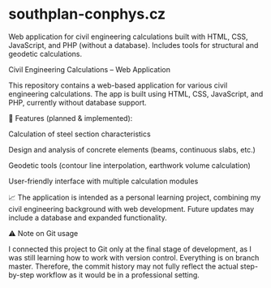 # southplan-conphys.cz
Web application for civil engineering calculations built with HTML, CSS, JavaScript, and PHP (without a database). Includes tools for structural and geodetic calculations.

Civil Engineering Calculations – Web Application

This repository contains a web-based application for various civil engineering calculations. The app is built using HTML, CSS, JavaScript, and PHP, currently without database support.

🔧 Features (planned & implemented):

Calculation of steel section characteristics

Design and analysis of concrete elements (beams, continuous slabs, etc.)

Geodetic tools (contour line interpolation, earthwork volume calculation)

User-friendly interface with multiple calculation modules

📈 The application is intended as a personal learning project, combining my civil engineering background with web development. Future updates may include a database and expanded functionality.

⚠️ Note on Git usage

I connected this project to Git only at the final stage of development, as I was still learning how to work with version control. Everything is on branch master. Therefore, the commit history may not fully reflect the actual step-by-step workflow as it would be in a professional setting.
